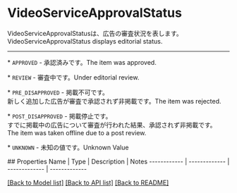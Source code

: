# VideoServiceApprovalStatus

<div lang=\"ja\">VideoServiceApprovalStatusは、広告の審査状況を表します。</div> <div lang=\"en\">VideoServiceApprovalStatus displays editorial status.</div> <hr> <p>* <code>APPROVED</code> - <span lang=\"ja\">承認済みです。</span><span lang=\"en\">The item was approved.</span></p> <p>* <code>REVIEW</code> - <span lang=\"ja\">審査中です。</span><span lang=\"en\">Under editorial review.</span></p> <p>* <code>PRE_DISAPPROVED</code> - <span lang=\"ja\">掲載不可です。<br>新しく追加した広告が審査で承認されず非掲載です。</span><span lang=\"en\">The item was rejected.</span></p> <p>* <code>POST_DISAPPROVED</code> - <span lang=\"ja\">掲載停止です。<br>すでに掲載中の広告について審査が行われた結果、承認されず非掲載です。</span><span lang=\"en\">The item was taken offline due to a post review.</span></p> <p>* <code>UNKNOWN</code> - <span lang=\"ja\">未知の値です。</span><span lang=\"en\">Unknown Value</span></p> 
## Properties
Name | Type | Description | Notes
------------ | ------------- | ------------- | -------------

[[Back to Model list]](../README.md#documentation-for-models) [[Back to API list]](../README.md#documentation-for-api-endpoints) [[Back to README]](../README.md)


